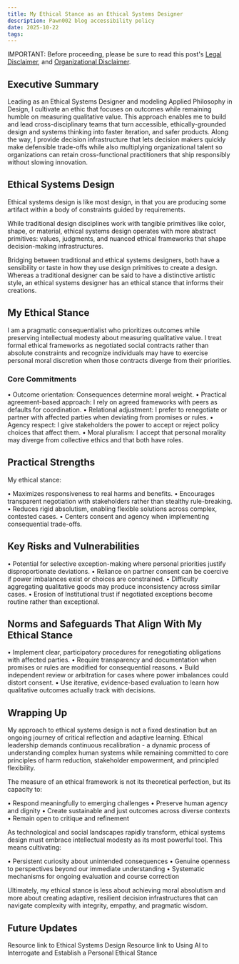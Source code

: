```yaml
---
title: My Ethical Stance as an Ethical Systems Designer
description: Pawn002 blog accessibility policy
date: 2025-10-22
tags:
---
```


IMPORTANT: Before proceeding, please be sure to read this post's
[Legal Disclaimer](/blog/legal_disclaimer/), and
[Organizational Disclaimer](/blog/organizational_disclaimer).

## Executive Summary

Leading as an Ethical Systems Designer and modeling Applied Philosophy in Design, I cultivate an ethic that focuses on outcomes while remaining humble on measuring qualitative value. This approach enables me to build and lead cross-disciplinary teams that turn accessible, ethically-grounded design and systems thinking into faster iteration, and safer products. Along the way, I provide decision infrastructure that lets decision makers quickly make defensible trade-offs while also multiplying organizational talent so organizations can retain cross-functional practitioners that ship responsibly without slowing innovation.

## Ethical Systems Design

Ethical systems design is like most design, in that you are producing some artifact within a body of constraints guided by requirements.

While traditional design disciplines work with tangible primitives like color, shape, or material, ethical systems design operates with more abstract primitives: values, judgments, and nuanced ethical frameworks that shape decision-making infrastructures.

Bridging between traditional and ethical systems designers, both have a sensibility or taste in how they use design primitives to create a design. Whereas a traditional designer can be said to have a distinctive artistic style, an ethical systems designer has an ethical stance that informs their creations.

## My Ethical Stance

I am a pragmatic consequentialist who prioritizes outcomes while preserving intellectual modesty about measuring qualitative value. I treat formal ethical frameworks as negotiated social contracts rather than absolute constraints and recognize individuals may have to exercise personal moral discretion when those contracts diverge from their priorities.

### Core Commitments

• Outcome orientation: Consequences determine moral weight.
• Practical agreement-based approach: I rely on agreed frameworks with peers as defaults for coordination.
• Relational adjustment: I prefer to renegotiate or partner with affected parties when deviating from promises or rules.
• Agency respect: I give stakeholders the power to accept or reject policy choices that affect them.
• Moral pluralism: I accept that personal morality may diverge from collective ethics and that both have roles.

## Practical Strengths

My ethical stance:

• Maximizes responsiveness to real harms and benefits.
• Encourages transparent negotiation with stakeholders rather than stealthy rule-breaking.
• Reduces rigid absolutism, enabling flexible solutions across complex, contested cases.
• Centers consent and agency when implementing consequential trade-offs.

## Key Risks and Vulnerabilities

• Potential for selective exception-making where personal priorities justify disproportionate deviations.
• Reliance on partner consent can be coercive if power imbalances exist or choices are constrained.
• Difficulty aggregating qualitative goods may produce inconsistency across similar cases.
• Erosion of Institutional trust if negotiated exceptions become routine rather than exceptional.

## Norms and Safeguards That Align With My Ethical Stance

• Implement clear, participatory procedures for renegotiating obligations with affected parties.
• Require transparency and documentation when promises or rules are modified for consequential reasons.
• Build independent review or arbitration for cases where power imbalances could distort consent.
• Use iterative, evidence-based evaluation to learn how qualitative outcomes actually track with decisions.

## Wrapping Up

My approach to ethical systems design is not a fixed destination but an ongoing journey of critical reflection and adaptive learning. Ethical leadership demands continuous recalibration - a dynamic process of understanding complex human systems while remaining committed to core principles of harm reduction, stakeholder empowerment, and principled flexibility.

The measure of an ethical framework is not its theoretical perfection, but its capacity to:

• Respond meaningfully to emerging challenges
• Preserve human agency and dignity
• Create sustainable and just outcomes across diverse contexts
• Remain open to critique and refinement

As technological and social landscapes rapidly transform, ethical systems design must embrace intellectual modesty as its most powerful tool. This means cultivating:

• Persistent curiosity about unintended consequences
• Genuine openness to perspectives beyond our immediate understanding
• Systematic mechanisms for ongoing evaluation and course correction

Ultimately, my ethical stance is less about achieving moral absolutism and more about creating adaptive, resilient decision infrastructures that can navigate complexity with integrity, empathy, and pragmatic wisdom.

## Future Updates

Resource link to Ethical Systems Design
Resource link to Using AI to Interrogate and Establish a Personal Ethical Stance
